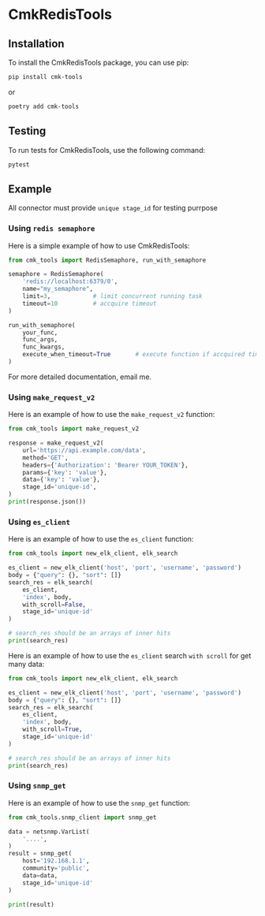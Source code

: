 # CmkRedisTools

## Installation

To install the CmkRedisTools package, you can use pip:

```sh
pip install cmk-tools
```
or

```sh
poetry add cmk-tools
```

## Testing

To run tests for CmkRedisTools, use the following command:

```sh
pytest
```

## Example 
All connector must provide `unique stage_id` for testing purrpose

### Using `redis semaphore`
Here is a simple example of how to use CmkRedisTools:

```python
from cmk_tools import RedisSemaphore, run_with_semaphore

semaphore = RedisSemaphore(
    'redis://localhost:6379/0',
    name="my_semaphore",
    limit=3,            # limit concurrent running task
    timeout=10          # accquire timeout
)

run_with_semaphore(
    your_func,
    func_args,
    func_kwargs,
    execute_when_timeout=True       # execute function if accquired timeout
)
```

For more detailed documentation, email me.


### Using `make_request_v2`

Here is an example of how to use the `make_request_v2` function:

```python
from cmk_tools import make_request_v2

response = make_request_v2(
    url='https://api.example.com/data',
    method='GET',
    headers={'Authorization': 'Bearer YOUR_TOKEN'},
    params={'key': 'value'},
    data={'key': 'value'},
    stage_id='unique-id',
)
print(response.json())
```

### Using `es_client`

Here is an example of how to use the `es_client` function:

```python
from cmk_tools import new_elk_client, elk_search

es_client = new_elk_client('host', 'port', 'username', 'password')
body = {"query": {}, "sort": []}
search_res = elk_search(
    es_client, 
    'index', body, 
    with_scroll=False, 
    stage_id='unique-id'
)

# search_res should be an arrays of inner hits
print(search_res)
```

Here is an example of how to use the `es_client` search `with scroll` for get many data:

```python
from cmk_tools import new_elk_client, elk_search

es_client = new_elk_client('host', 'port', 'username', 'password')
body = {"query": {}, "sort": []}
search_res = elk_search(
    es_client, 
    'index', body, 
    with_scroll=True, 
    stage_id='unique-id'
)

# search_res should be an arrays of inner hits
print(search_res)
```


### Using `snmp_get`

Here is an example of how to use the `snmp_get` function:

```python
from cmk_tools.snmp_client import snmp_get

data = netsnmp.VarList(
    '....',
)
result = snmp_get(
    host='192.168.1.1',
    community='public',
    data=data,
    stage_id='unique-id'
)

print(result)
```